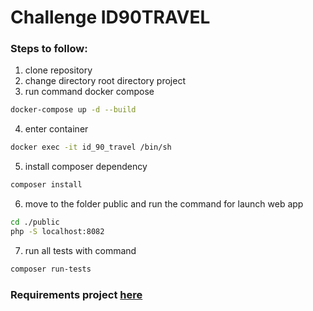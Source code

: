 # Challenge ID90TRAVEL


### Steps to follow: 

1. clone repository
2. change directory root directory project
3. run command docker compose
```bash
docker-compose up -d --build
```
4. enter container
```bash
docker exec -it id_90_travel /bin/sh
```
5. install composer dependency
```bash
composer install
```
6. move to the folder public and run the command for launch web app
```bash
cd ./public
php -S localhost:8082
``` 
7. run all tests with command
```bash
composer run-tests
```

### Requirements project [here](./requirements.md)